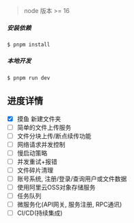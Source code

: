 
> node 版本 >= 16
##### 安装依赖
```bash
$ pnpm install
```

##### 本地开发
```bash
$ pnpm run dev
```

## 进度详情
* [x] 摸鱼 新建文件夹
* [ ] 简单的文件上传服务
* [ ] 文件分块上传/断点续传功能
* [ ] 网络请求并发控制
* [ ] 慢启动策略
* [ ] 并发重试+报错
* [ ] 文件碎片清理
* [ ] 账号系统, 注册/登录/查询用户或文件数据
* [ ] 使用阿里云OSS对象存储服务
* [ ] 任务队列
* [ ] 微服务化(API网关, 服务注册, RPC通讯)
* [ ] CI/CD(持续集成)